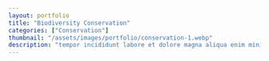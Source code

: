 ```yaml
---
layout: portfolio
title: "Biodiversity Conservation"
categories: ["Conservation"]
thumbnail: "/assets/images/portfolio/conservation-1.webp"
description: "tempor incididunt labore et dolore magna aliqua enim minim veniam quis nostrud exercitation ullamco laboris nisi aliquip commodo consequat.duis aute irure"
---
```

